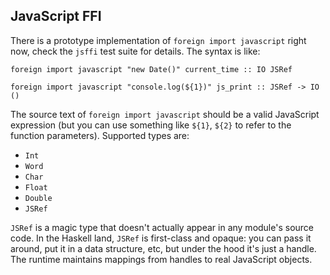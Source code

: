 ## JavaScript FFI

There is a prototype implementation of `foreign import javascript` right now, check the `jsffi` test suite for details. The syntax is like:

```
foreign import javascript "new Date()" current_time :: IO JSRef

foreign import javascript "console.log(${1})" js_print :: JSRef -> IO ()
```

The source text of `foreign import javascript` should be a valid JavaScript expression (but you can use something like `${1}`, `${2}` to refer to the function parameters). Supported types are:

* `Int`
* `Word`
* `Char`
* `Float`
* `Double`
* `JSRef`

`JSRef` is a magic type that doesn't actually appear in any module's source code. In the Haskell land, `JSRef` is first-class and opaque: you can pass it around, put it in a data structure, etc, but under the hood it's just a handle. The runtime maintains mappings from handles to real JavaScript objects.
